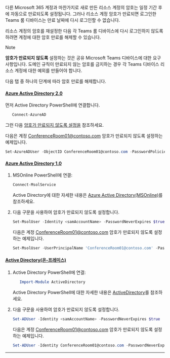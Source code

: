 
다른 Microsoft 365 계정과 마찬가지로 새로 만든 리소스 계정의 암호는 일정 기간 후에 자동으로 만료되도록 설정됩니다. 그러나 리소스 계정 암호가 만료되면 로그인한 Teams 룸 디바이스는 만료 날짜에 다시 로그인할 수 없습니다. 

리소스 계정의 암호를 재설정한 다음 각 Teams 룸 디바이스에 다시 로그인하지 않도록 하려면 계정에 대한 암호 만료를 해제할 수 있습니다.
  
> [!NOTE]
> **암호가 만료되지 않도록** 설정하는 것은 공유 Microsoft Teams 디바이스에 대한 요구 사항입니다. 도메인 규칙이 만료되지 않는 암호를 금지하는 경우 각 Teams 디바이스 리소스 계정에 대한 예외를 만들어야 합니다.

다음 탭 중 하나의 단계에 따라 암호 만료를 해제합니다.

#### <a name="azure-active-directory-20"></a>[**Azure Active Directory 2.0**](#tab/azure-active-directory2-password/)

먼저 Active Directory PowerShell에 연결합니다.

```PowerShell
   Connect-AzureAD
```

그런 다음 [암호가 만료되지 않도록 설정을](/microsoft-365/admin/add-users/set-password-to-never-expire#set-a-password-to-never-expire) 참조하세요.

다음은 계정 ConferenceRoom01@contoso.com 암호가 만료되지 않도록 설정하는 예제입니다.

```PowerShell
Set-AzureADUser -ObjectID ConferenceRoom01@contoso.com -PasswordPolicies DisablePasswordExpiration
```

#### <a name="azure-active-directory-10"></a>[**Azure Active Directory 1.0**](#tab/azure-active-directory1-password/)

 1. MSOnline PowerShell에 연결:

       ```PowerShell
       Connect-MsolService
       ```

       Active Directory에 대한 자세한 내용은 [Azure Active Directory(MSOnline)](/powershell/azure/active-directory/overview?view=azureadps-1.0&preserve-view=true)를 참조하세요.

2. 다음 구문을 사용하여 암호가 만료되지 않도록 설정합니다.

    ```PowerShell
    Set-MsolUser -Identity <samAccountName> -PasswordNeverExpires $true
    ```

    다음은 계정 ConferenceRoom01@contoso.com 암호가 만료되지 않도록 설정하는 예제입니다.

    ```PowerShell
    Set-MsolUser -UserPrincipalName 'ConferenceRoom01@contoso.com' -PasswordNeverExpires $true
    ```

#### <a name="active-directory-on-premises"></a>[**Active Directory(온-프레미스)**](#tab/active-directory1-password/)

1. Active Directory PowerShell에 연결:

    ```PowerShell
       Import-Module ActiveDirectory
    ```
    
    Active Directory PowerShell에 대한 자세한 내용은 [ActiveDirectory](/powershell/module/activedirectory)를 참조하세요.

2. 다음 구문을 사용하여 암호가 만료되지 않도록 설정합니다.

    ```PowerShell
    Set-ADUser -Identity <samAccountName> -PasswordNeverExpires $true
    ```

    다음은 계정 ConferenceRoom01@contoso.com 암호가 만료되지 않도록 설정하는 예제입니다.

    ```PowerShell
    Set-ADUser -Identity ConferenceRoom01@contoso.com -PasswordNeverExpires $true
    ```

---